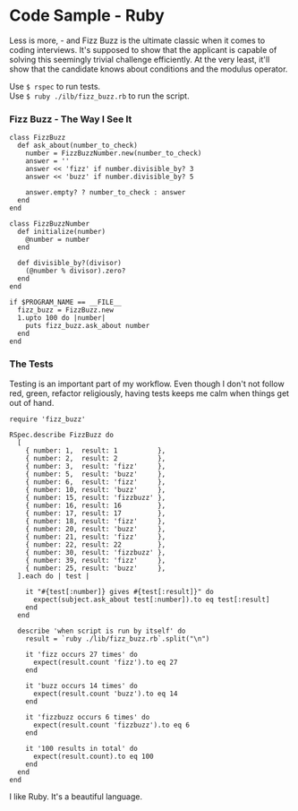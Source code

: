 # Code Sample - Ruby

Less is more, - and Fizz Buzz is the ultimate classic when it comes to coding interviews.
It's supposed to show that the applicant is capable of solving this seemingly trivial
challenge efficiently. At the very least, it'll show that the candidate
knows about conditions and the modulus operator.

Use `$ rspec` to run tests.  
Use `$ ruby ./ilb/fizz_buzz.rb` to run the script.  

### Fizz Buzz - The Way I See It

```
class FizzBuzz
  def ask_about(number_to_check)
    number = FizzBuzzNumber.new(number_to_check)
    answer = ''
    answer << 'fizz' if number.divisible_by? 3
    answer << 'buzz' if number.divisible_by? 5

    answer.empty? ? number_to_check : answer
  end
end

class FizzBuzzNumber
  def initialize(number)
    @number = number
  end

  def divisible_by?(divisor)
    (@number % divisor).zero?
  end
end

if $PROGRAM_NAME == __FILE__
  fizz_buzz = FizzBuzz.new
  1.upto 100 do |number|
    puts fizz_buzz.ask_about number
  end
end

```

### The Tests

Testing is an important part of my workflow. Even though I don't not follow
red, green, refactor religiously, having tests keeps me calm when things get out of hand.

```
require 'fizz_buzz'

RSpec.describe FizzBuzz do
  [
    { number: 1,  result: 1          },
    { number: 2,  result: 2          },
    { number: 3,  result: 'fizz'     },
    { number: 5,  result: 'buzz'     },
    { number: 6,  result: 'fizz'     },
    { number: 10, result: 'buzz'     },
    { number: 15, result: 'fizzbuzz' },
    { number: 16, result: 16         },
    { number: 17, result: 17         },
    { number: 18, result: 'fizz'     },
    { number: 20, result: 'buzz'     },
    { number: 21, result: 'fizz'     },
    { number: 22, result: 22         },
    { number: 30, result: 'fizzbuzz' },
    { number: 39, result: 'fizz'     },
    { number: 25, result: 'buzz'     },
  ].each do | test |

    it "#{test[:number]} gives #{test[:result]}" do
      expect(subject.ask_about test[:number]).to eq test[:result]
    end
  end

  describe 'when script is run by itself' do
    result = `ruby ./lib/fizz_buzz.rb`.split("\n")

    it 'fizz occurs 27 times' do
      expect(result.count 'fizz').to eq 27
    end

    it 'buzz occurs 14 times' do
      expect(result.count 'buzz').to eq 14
    end

    it 'fizzbuzz occurs 6 times' do
      expect(result.count 'fizzbuzz').to eq 6
    end

    it '100 results in total' do
      expect(result.count).to eq 100
    end
  end
end

```

I like Ruby. It's a beautiful language.
